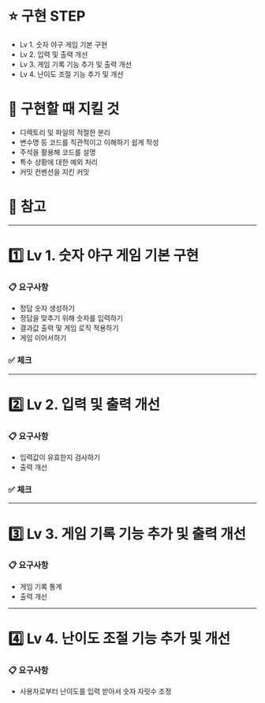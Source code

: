 # ⭐ 구현 STEP
- Lv 1. 숫자 야구 게임 기본 구현
- Lv 2. 입력 및 출력 개선
- Lv 3. 게임 기록 기능 추가 및 출력 개선
- Lv 4. 난이도 조절 기능 추가 및 개선

# 📌 구현할 때 지킬 것
- 디렉토리 및 파일의 적절한 분리
- 변수명 등 코드를 직관적이고 이해하기 쉽게 작성
- 주석을 활용해 코드를 설명
- 특수 상황에 대한 예외 처리
- 커밋 컨벤션을 지킨 커밋

# 📝 참고

---------

# 1️⃣ Lv 1. 숫자 야구 게임 기본 구현

### 📋 요구사항
- 정답 숫자 생성하기
- 정답을 맞추기 위해 숫자를 입력하기
- 결과값 출력 및 게임 로직 적용하기
- 게임 이어서하기

### ✅ 체크
-----------

# 2️⃣ Lv 2. 입력 및 출력 개선

### 📋 요구사항
- 입력값이 유효한지 검사하기
- 출력 개선

### ✅ 체크
-----------

# 3️⃣ Lv 3. 게임 기록 기능 추가 및 출력 개선

### 📋 요구사항
- 게임 기록 통계
- 출력 개선
----------

# 4️⃣ Lv 4. 난이도 조절 기능 추가 및 개선

### 📋 요구사항
- 사용자로부터 난이도를 입력 받아서 숫자 자릿수 조정
